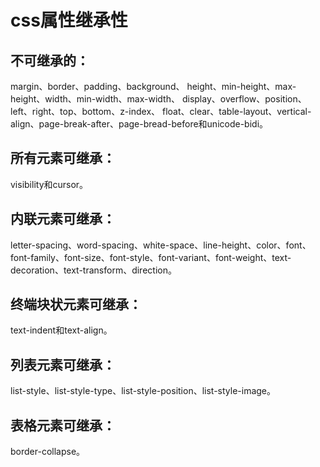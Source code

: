 # css属性继承性
## 不可继承的：
margin、border、padding、background、
height、min-height、max-height、width、min-width、max-width、
display、overflow、position、
left、right、top、bottom、z-index、
float、clear、table-layout、vertical-align、page-break-after、page-bread-before和unicode-bidi。
## 所有元素可继承：
visibility和cursor。
## 内联元素可继承：
letter-spacing、word-spacing、white-space、line-height、color、font、font-family、font-size、font-style、font-variant、font-weight、text-decoration、text-transform、direction。
## 终端块状元素可继承：
text-indent和text-align。
## 列表元素可继承：
list-style、list-style-type、list-style-position、list-style-image。
## 表格元素可继承：
border-collapse。
